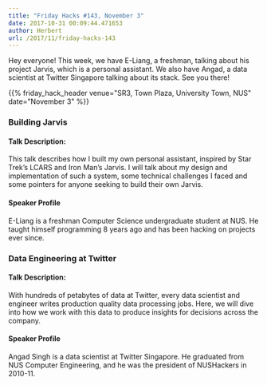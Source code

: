 ```yaml
---
title: "Friday Hacks #143, November 3"
date: 2017-10-31 00:09:44.471653
author: Herbert
url: /2017/11/friday-hacks-143
---
```


Hey everyone! This week, we have E-Liang, a freshman, talking about his project Jarvis, which is a personal assistant. We also have Angad, a data scientist at Twitter Singapore talking about its stack. See you there!

{{% friday_hack_header venue="SR3, Town Plaza, University Town, NUS" date="November 3" %}}


### Building Jarvis

#### Talk Description:

This talk describes how I built my own personal assistant, inspired by Star Trek’s LCARS and Iron Man’s Jarvis. I will talk about my design and implementation of such a system, some technical challenges I faced and some pointers for anyone seeking to build their own Jarvis.

#### Speaker Profile

E-Liang is a freshman Computer Science undergraduate student at NUS. He taught himself programming 8 years ago and has been hacking on projects ever since.

### Data Engineering at Twitter

#### Talk Description:

With hundreds of petabytes of data at Twitter, every data scientist and engineer writes production quality data processing jobs. Here, we will dive into how we work with this data to produce insights for decisions across the company.

#### Speaker Profile

Angad Singh is a data scientist at Twitter Singapore. He graduated from NUS Computer Engineering, and he was the president of NUSHackers in 2010-11.
